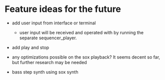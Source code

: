 # Feature ideas for the future

- add user input from interface or terminal
  - user input will be received and operated with by running the separate sequencer_player.

- add play and stop
- any optimizations possible on the sox playback? It seems decent so far, but further research may be needed
- bass step synth using sox synth